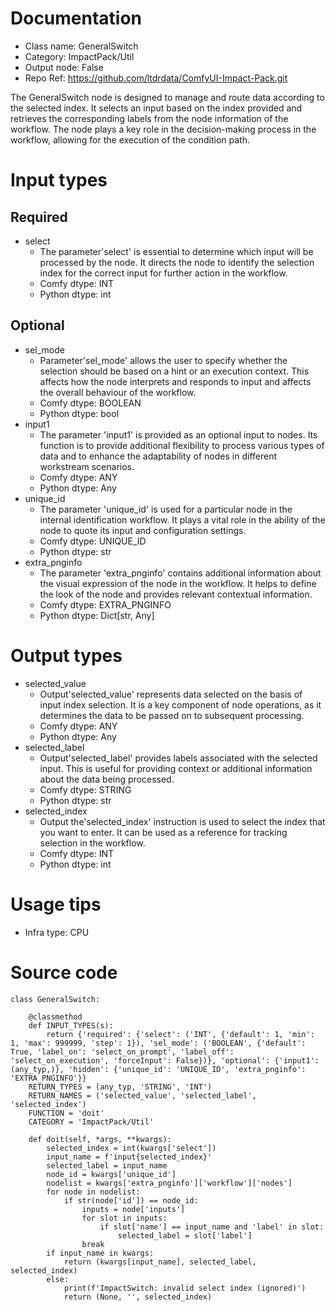 # Documentation
- Class name: GeneralSwitch
- Category: ImpactPack/Util
- Output node: False
- Repo Ref: https://github.com/ltdrdata/ComfyUI-Impact-Pack.git

The GeneralSwitch node is designed to manage and route data according to the selected index. It selects an input based on the index provided and retrieves the corresponding labels from the node information of the workflow. The node plays a key role in the decision-making process in the workflow, allowing for the execution of the condition path.

# Input types
## Required
- select
    - The parameter'select' is essential to determine which input will be processed by the node. It directs the node to identify the selection index for the correct input for further action in the workflow.
    - Comfy dtype: INT
    - Python dtype: int
## Optional
- sel_mode
    - Parameter'sel_mode' allows the user to specify whether the selection should be based on a hint or an execution context. This affects how the node interprets and responds to input and affects the overall behaviour of the workflow.
    - Comfy dtype: BOOLEAN
    - Python dtype: bool
- input1
    - The parameter 'input1' is provided as an optional input to nodes. Its function is to provide additional flexibility to process various types of data and to enhance the adaptability of nodes in different workstream scenarios.
    - Comfy dtype: ANY
    - Python dtype: Any
- unique_id
    - The parameter 'unique_id' is used for a particular node in the internal identification workflow. It plays a vital role in the ability of the node to quote its input and configuration settings.
    - Comfy dtype: UNIQUE_ID
    - Python dtype: str
- extra_pnginfo
    - The parameter 'extra_pnginfo' contains additional information about the visual expression of the node in the workflow. It helps to define the look of the node and provides relevant contextual information.
    - Comfy dtype: EXTRA_PNGINFO
    - Python dtype: Dict[str, Any]

# Output types
- selected_value
    - Output'selected_value' represents data selected on the basis of input index selection. It is a key component of node operations, as it determines the data to be passed on to subsequent processing.
    - Comfy dtype: ANY
    - Python dtype: Any
- selected_label
    - Output'selected_label' provides labels associated with the selected input. This is useful for providing context or additional information about the data being processed.
    - Comfy dtype: STRING
    - Python dtype: str
- selected_index
    - Output the'selected_index' instruction is used to select the index that you want to enter. It can be used as a reference for tracking selection in the workflow.
    - Comfy dtype: INT
    - Python dtype: int

# Usage tips
- Infra type: CPU

# Source code
```
class GeneralSwitch:

    @classmethod
    def INPUT_TYPES(s):
        return {'required': {'select': ('INT', {'default': 1, 'min': 1, 'max': 999999, 'step': 1}), 'sel_mode': ('BOOLEAN', {'default': True, 'label_on': 'select_on_prompt', 'label_off': 'select_on_execution', 'forceInput': False})}, 'optional': {'input1': (any_typ,)}, 'hidden': {'unique_id': 'UNIQUE_ID', 'extra_pnginfo': 'EXTRA_PNGINFO'}}
    RETURN_TYPES = (any_typ, 'STRING', 'INT')
    RETURN_NAMES = ('selected_value', 'selected_label', 'selected_index')
    FUNCTION = 'doit'
    CATEGORY = 'ImpactPack/Util'

    def doit(self, *args, **kwargs):
        selected_index = int(kwargs['select'])
        input_name = f'input{selected_index}'
        selected_label = input_name
        node_id = kwargs['unique_id']
        nodelist = kwargs['extra_pnginfo']['workflow']['nodes']
        for node in nodelist:
            if str(node['id']) == node_id:
                inputs = node['inputs']
                for slot in inputs:
                    if slot['name'] == input_name and 'label' in slot:
                        selected_label = slot['label']
                break
        if input_name in kwargs:
            return (kwargs[input_name], selected_label, selected_index)
        else:
            print(f'ImpactSwitch: invalid select index (ignored)')
            return (None, '', selected_index)
```